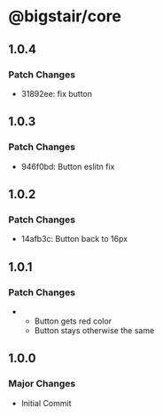 # @bigstair/core

## 1.0.4

### Patch Changes

- 31892ee: fix button

## 1.0.3

### Patch Changes

- 946f0bd: Button eslitn fix

## 1.0.2

### Patch Changes

- 14afb3c: Button back to 16px

## 1.0.1

### Patch Changes

- - Button gets red color
  - Button stays otherwise the same

## 1.0.0

### Major Changes

- Initial Commit
